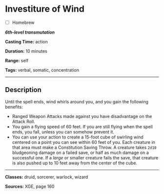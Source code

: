 # Investiture of Wind

- [ ] Homebrew

***6th-level transmutation***

**Casting Time:** action

**Duration:** 10 minutes

**Range:** self

**Tags:** verbal, somatic, concentration

---

## Description
Until the spell ends, wind whirls around you, and you gain the following benefits:
- Ranged Weapon Attacks made against you have disadvantage on the Attack Roll.
- You gain a flying speed of 60 feet.
	If you are still flying when the spell ends, you fall, unless you can somehow prevent it.
- You can use your action to create a 15-foot cube of swirling wind centered on a point you can see within 60 feet of you.
	Each creature in that area must make a Constitution Saving Throw.
	A creature takes `2d10` bludgeoning damage on a failed save, or half as much damage on a successful one.
	If a *large* or smaller creature fails the save, that creature is also pushed up to 10 feet away from the center of the cube.

---

**Classes:** druid, sorcerer, warlock, wizard

**Sources:** XGE, page 160
